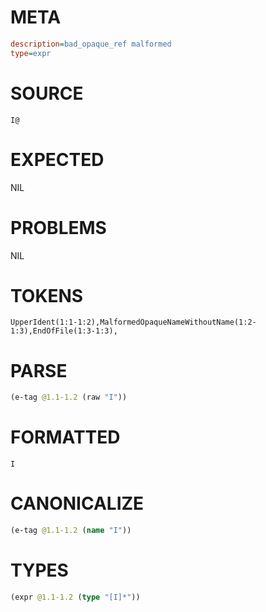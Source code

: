 # META
~~~ini
description=bad_opaque_ref malformed
type=expr
~~~
# SOURCE
~~~roc
I@
~~~
# EXPECTED
NIL
# PROBLEMS
NIL
# TOKENS
~~~zig
UpperIdent(1:1-1:2),MalformedOpaqueNameWithoutName(1:2-1:3),EndOfFile(1:3-1:3),
~~~
# PARSE
~~~clojure
(e-tag @1.1-1.2 (raw "I"))
~~~
# FORMATTED
~~~roc
I
~~~
# CANONICALIZE
~~~clojure
(e-tag @1.1-1.2 (name "I"))
~~~
# TYPES
~~~clojure
(expr @1.1-1.2 (type "[I]*"))
~~~

